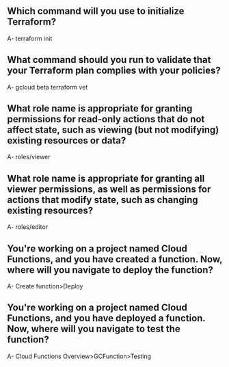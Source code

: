 ## Which command will you use to initialize Terraform?
A- terraform init

## What command should you run to validate that your Terraform plan complies with your policies?
A-  gcloud beta terraform vet

## What role name is appropriate for granting permissions for read-only actions that do not affect state, such as viewing (but not modifying) existing resources or data?
A- roles/viewer

## What role name is appropriate for granting all viewer permissions, as well as permissions for actions that modify state, such as changing existing resources?
A- roles/editor

## You're working on a project named Cloud Functions, and you have created a function. Now, where will you navigate to deploy the function?
A- Create function>Deploy

## You're working on a project named Cloud Functions, and you have deployed a function. Now, where will you navigate to test the function?
A- Cloud Functions Overview>GCFunction>Testing
